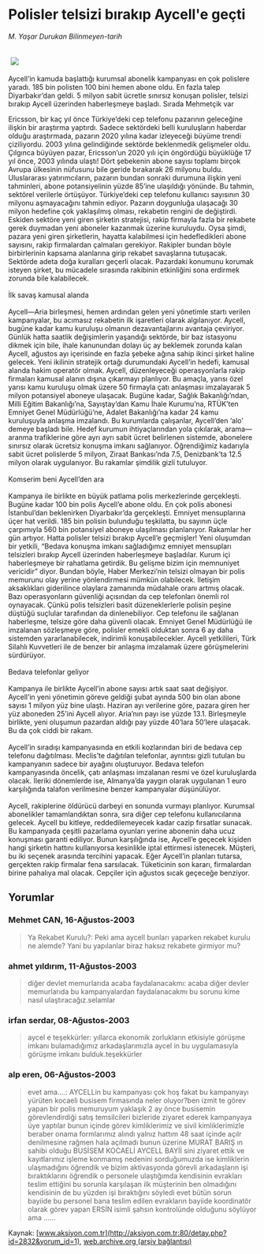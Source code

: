 # Polisler telsizi bırakıp Aycell'e geçti

*M. Yaşar Durukan Bilinmeyen-tarih*

<div>
 <font>
  <img border="0" height="1" src="/web/20041107004137im_/http://aksiyon.com.tr/images/blank.gif"/>
 </font>
 <font class="content">
  <p>
   <img border="0" hspace="5" src="http://web.archive.org/web/20041107004137im_/http://www.aksiyon.com.tr/resim/452/58.jpg" vspace="5"/>
  </p>
 </font>
 <font class="content">
  Aycell’in kamuda başlattığı kurumsal abonelik kampanyası en çok polislere yaradı. 185 bin polisten 100 bini hemen abone oldu. En fazla talep Diyarbakır’dan geldi. 5 milyon sabit ücretle sınırsız konuşan polisler, telsizi bırakıp Aycell üzerinden haberleşmeye başladı. Sırada Mehmetçik var
 </font>
 <p>
  <font class="content">
   Ericsson, bir kaç yıl önce Türkiye’deki cep telefonu pazarının geleceğine ilişkin bir araştırma yaptırdı. Sadece sektördeki belli kuruluşların haberdar olduğu araştırmada, pazarın 2020 yılına kadar izleyeceği büyüme trendi çiziliyordu. 2003 yılına gelindiğinde sektörde beklenmedik gelişmeler oldu. Çılgınca büyüyen pazar, Ericsson’un 2020 yılı için öngördüğü büyüklüğe 17 yıl önce, 2003 yılında ulaştı! Dört şebekenin abone sayısı toplamı birçok Avrupa ülkesinin nüfusunu bile geride bırakarak 26 milyonu buldu. Uluslararası yatırımcıların, pazarın bundan sonraki durumuna ilişkin yeni tahminleri, abone potansiyelinin yüzde 85’ine ulaşıldığı yönünde. Bu tahmin, sektörel verilerle örtüşüyor. Türkiye’deki cep telefonu kullanıcı sayısının 30 milyonu aşmayacağını tahmin ediyor. Pazarın doygunluğa ulaşacağı 30 milyon hedefine çok yaklaşılmış olması, rekabetin rengini de değiştirdi. Eskiden sektöre yeni giren şirketin stratejisi, rakip firmayla fazla bir rekabete gerek duymadan yeni aboneler kazanmak üzerine kuruluydu. Oysa şimdi, pazara yeni giren şirketlerin, hayatta kalabilmesi için hedefledikleri abone sayısını, rakip firmalardan çalmaları gerekiyor. Rakipler bundan böyle birbirlerinin kapsama alanlarına girip rekabet savaşlarına tutuşacak. Sektörde adeta doğa kuralları geçerli olacak. Pazardaki konumunu korumak isteyen şirket, bu mücadele sırasında rakibinin etkinliğini sona erdirmek zorunda bile kalabilecek.
   <br/>
   <br/>
   İlk savaş kamusal alanda
   <br/>
   <br/>
   Aycell—Aria birleşmesi, hemen ardından gelen yeni yönetimle startı verilen kampanyalar, bu acımasız rekabetin ilk işaretleri olarak algılanıyor. Aycell, bugüne kadar kamu kuruluşu olmanın dezavantajlarını avantaja çeviriyor. Günlük hatta saatlik değişimlerin yaşandığı sektörde, bir baz istasyonu dikmek için bile, ihale kanunundan dolayı üç ay beklemek zorunda kalan Aycell, ağustos ayı içerisinde en fazla şebeke ağına sahip ikinci şirket haline gelecek. Yeni ikilinin stratejik ortağı durumundaki Aycell’in hedefi, kamusal alanda hakim operatör olmak. Aycell, düzenleyeceği operasyonlarla rakip firmaları kamusal alanın dışına çıkarmayı planlıyor. Bu amaçla, yarısı özel yarısı kamu kuruluşu olmak üzere 50 firmayla çatı anlaşması imzalayarak 5 milyon potansiyel aboneye ulaşacak. Bugüne kadar, Sağlık Bakanlığı’ndan, Milli Eğitim Bakanlığı’na, Sayıştay’dan Kamu İhale Kurumu’na, RTÜK’ten Emniyet Genel Müdürlüğü’ne, Adalet Bakanlığı’na kadar 24 kamu kuruluşuyla anlaşma imzalandı. Bu kurumlarda çalışanlar, Aycell’den ‘alo’ demeye başladı bile. Hedef kurumun ihtiyaçlarından yola çıkılarak, arama—aranma trafiklerine göre ayrı ayrı sabit ücret belirlenen sistemde, abonelere sınırsız olarak ücretsiz konuşma imkanı sağlanıyor. Öğrendiğimiz kadarıyla sabit ücret polislerde 5 milyon, Ziraat Bankası’nda 7.5, Denizbank’ta 12.5 milyon olarak uygulanıyor. Bu rakamlar şimdilik gizli tutuluyor.
   <br/>
   <br/>
   Komserim beni Aycell’den ara
   <br/>
   <br/>
   Kampanya ile birlikte en büyük patlama polis merkezlerinde gerçekleşti. Bugüne kadar 100 bin polis Aycell’e abone oldu. En çok polis abonesi İstanbul’dan beklenirken Diyarbakır’da gerçekleşti. Emniyet mensuplarına üçer hat verildi. 185 bin polisin bulunduğu teşkilatta, bu sayının üçle çarpımıyla 560 bin potansiyel aboneye ulaşılması planlanıyor. Rakamlar her gün artıyor. Hatta polisler telsizi bırakıp Aycell’e geçmişler! Yeni oluşumdan bir yetkili, “Bedava konuşma imkanı sağladığımız emniyet mensupları telsizleri bırakıp Aycell üzerinden haberleşmeye başladılar. Kurum içi haberleşmeye bir rahatlama getirdik. Bu gelişme bizim için memnuniyet vericidir” diyor. Bundan böyle, Haber Merkezi’nin telsizi olmayan bir polis memurunu olay yerine yönlendirmesi mümkün olabilecek. İletişim aksaklıkları giderilince olaylara zamanında müdahale oranı artmış olacak. Bazı operasyonların güvenliği açısından da cep telefonları önemli rol oynayacak. Çünkü polis telsizleri basit düzeneklerlerle polisin peşine düştüğü suçlular tarafından da dinlenebiliyor. Cep telefonu ile sağlanan haberleşme, telsize göre daha güvenli olacak. Emniyet Genel Müdürlüğü ile imzalanan sözleşmeye göre, polisler emekli olduktan sonra 6 ay daha sistemden yararlanabilecek, indirimli konuşabilecekler. Aycell yetkilileri, Türk Silahlı Kuvvetleri ile de benzer bir anlaşma imzalamak üzere görüşmelerini sürdürüyor.
   <br/>
   <br/>
   Bedava telefonlar geliyor
   <br/>
   <br/>
   Kampanya ile birlikte Aycell’in abone sayısı artık saat saat değişiyor. Aycell’in yeni yönetimin göreve geldiği şubat ayında 500 bin olan abone sayısı 1 milyon yüz bine ulaştı. Haziran ayı verilerine göre, pazara giren her yüz aboneden 25’ini Aycell alıyor. Aria’nın payı ise yüzde 13.1. Birleşmeyle birlikte, yeni oluşumun pazardan aldığı pay yüzde 40’lara 50’lere ulaşacak. Bu da çok ciddi bir rakam.
   <br/>
   <br/>
   Aycell’in sıradışı kampanyasında en etkili kozlarından biri de bedava cep telefonu dağıtılması. Meclis’te dağıtılan telefonlar, ayrıntısı gizli tutulan bu kampanyanın sadece bir ayağını oluşturuyor. Bedava telefon kampanyasında öncelik, çatı anlaşması imzalanan resmi ve özel kuruluşlarda olacak. İleriki dönemlerde ise, Almanya’da yaygın olarak uygulanan 1 euro karşılığında talafon verilmesine benzer kampanyalar düşünülüyor.
   <br/>
   <br/>
   Aycell, rakiplerine öldürücü darbeyi en sonunda vurmayı planlıyor. Kurumsal abonelikler tamamlandıktan sonra, sıra diğer cep telefonu kullanıcılarına gelecek. Aycell bu kitleye, reddedilemeyecek kadar cazip fırsatlar sunacak. Bu kampanyada çeşitli pazarlama oyunları yerine abonenin daha ucuz konuşması garanti ediliyor. Bunun karşılığında ise, Aycell’e geçecek kişiden hangi şirketin hattını kullanıyorsa kesinlikle iptal ettirmesi istenecek. Müşteri, bu iki seçenek arasında tercihini yapacak. Eğer Aycell’in planları tutarsa, gerçekten rakip firmalar fena sarsılacak. Tüketicinin son kararı, firmalardan birine pahalıya mal olacak. Cepçiler için ağustos sıcak geçeceğe benziyor.
   <br/>
  </font>
 </p>
</div>


## Yorumlar

### Mehmet CAN, 16-Ağustos-2003
> Ya Rekabet Kurulu?: 
> Peki ama aycell bunları yaparken rekabet kurulu ne alemde? Yani bu yapılanlar biraz haksız rekabete girmiyor mu?

### ahmet yıldırım, 11-Ağustos-2003
> diğer devlet memurlarıda acaba faydalanacakmı: 
> acaba diğer devler memurlarıda bu kampanyalardan faydalanacakmı bu sorunu kime nasıl ulaştıracağız.selamlar

### irfan serdar, 08-Ağustos-2003
> aycel e teşekkürler: 
> yıllarca ekonomik zorlukların etkisiyle görüşme imkanı bulamadığımız arkadaşlarımızla aycel in bu uygulamasıyla görüşme imkanı bulduk.teşekkürler

### alp eren, 06-Ağustos-2003
> evet ama....: 
> AYCELLin bu kampanyası çok hoş fakat bu kampanyayı yürüten kocaeli busisem firmasında neler oluyor?ben izmit te görev yapan bir polis memuruyum yaklaşık 2 ay önce busisemin görevlendirdiği satış temsilcileri bizleride ziyaret ederek kampanyaya üye yaptılar bunun içinde görev kimliklerimiz ve sivil kimliklerimizle beraber onama formlarımız alındı yalnız hattım 48 saat içinde açılr denilmesine rağmen hala açılmadı bunun üzerine MURAT BARIŞ ın sahibi olduğu BUSİSEM KOCAELİ AYCELL BAYİİ sini ziyaret ettik ve kayıtlarımız işleme konmamış nedenini sorduğumuzda ise kimliklerin ulaşmadığını öğrendik ve bizim aktivasyonda görevli arkadaşların işi bıraktıklarını öğrendik o personele ulaştığımda kendisinin evrakları teslim ettiğini bu sorunla karşılaşan ilk müşterinin ben olmadığını kendisinin de bu yüzden işi bıraktığını söyledi evet bütün sorun bayiide bu personel bana teslim edilen evrakların  bayiide koordinatör olarak görev yapan ERSİN isimli şahsın kontrolünde olduğunu söylüyor ama ......

Kaynak: [www.aksiyon.com.tr](http://aksiyon.com.tr:80/detay.php?id=2832&yorum_id=1), [web.archive.org (arşiv bağlantısı)](http://web.archive.org/web/20041107004137/http://aksiyon.com.tr:80/detay.php?id=2832&yorum_id=1)
